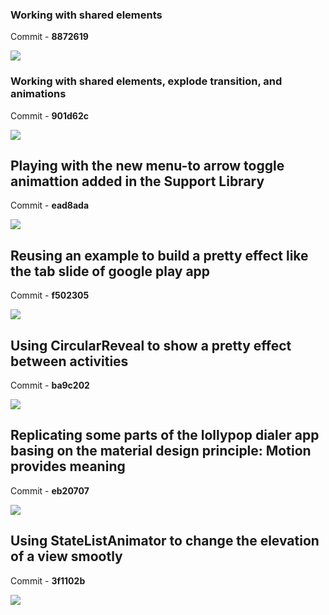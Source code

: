 ### Working with shared elements

Commit - **8872619**

![](https://lh4.googleusercontent.com/-dmDFoF7c5UY/VD77NsFK8kI/AAAAAAAAuLM/MtSqP8JoQco/w282-h499-no/2014-10-16%2B00_51_34.gif)

### Working with shared elements, explode transition, and animations

Commit - **901d62c**

![](https://lh6.googleusercontent.com/-ecoWQejLmFE/VEBoRo3Qs_I/AAAAAAAAuTU/YZ7855GmOfw/w276-h498-no/appear.gif)

## Playing with the new menu-to arrow toggle animattion added in the Support Library

Commit - **ead8ada**

![](https://0b53cc8370cd7638a6bca2ead36937afe31044d3.googledrive.com/host/0B62SZ3WRM2R2aVA4TDVRV04walU/gif-arrow.gif)

## Reusing an example to build a pretty effect like the tab slide of google play app

Commit - **f502305**

![](https://lh5.googleusercontent.com/-N-0aREntDdM/VEvP4I5kxrI/AAAAAAAAvQA/3CRH8pH5Vq4/s1006-no/sliding.gif)

## Using CircularReveal to show a pretty effect between activities

Commit - **ba9c202**

![](https://lh3.googleusercontent.com/-eQoRYLME7-0/VFEZ9qNaR7I/AAAAAAAAvqg/xk6U4UT_FUY/w420-h747-no/reveal.gif)

## Replicating some parts of the lollypop dialer app basing on the material design principle: Motion provides meaning

Commit - **eb20707**

![](https://lh6.googleusercontent.com/-t40vK2mcvkI/VF4-e7AzhBI/AAAAAAAAwnQ/lyzfRIj9heo/w800-h1422-no/dialer.gif)


## Using StateListAnimator to change the elevation of a view smootly

Commit - **3f1102b**

![](https://lh4.googleusercontent.com/-qqERGSF7t7Q/VHdlcZmbPgI/AAAAAAAAx1Q/CPo4dJk2_MM/w364-h644-no/elevation_sample.gif)